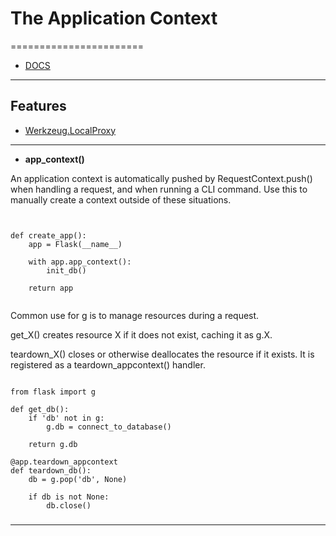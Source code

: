 # The Application Context
=======================

- [DOCS](https://flask.palletsprojects.com/en/1.1.x/appcontext/)


-----------------------------------------------------------------------------------------------------

## Features

- [Werkzeug.LocalProxy](https://werkzeug.palletsprojects.com/en/1.0.x/local/#werkzeug.local.LocalProxy)

-----------------------------------------------------------------------------------------------------

- **app_context()**

An application context is automatically pushed by RequestContext.push() when handling a request, and when running a CLI command. Use this to manually create a context outside of these situations.

```


def create_app():
    app = Flask(__name__)

    with app.app_context():
        init_db()

    return app


```

Common use for g is to manage resources during a request.

get_X() creates resource X if it does not exist, caching it as g.X.

teardown_X() closes or otherwise deallocates the resource if it exists. It is registered as a teardown_appcontext() handler.

```

from flask import g

def get_db():
    if 'db' not in g:
        g.db = connect_to_database()

    return g.db

@app.teardown_appcontext
def teardown_db():
    db = g.pop('db', None)

    if db is not None:
        db.close()

```

### 


-----------------------------------------------------------------------------------------------------
